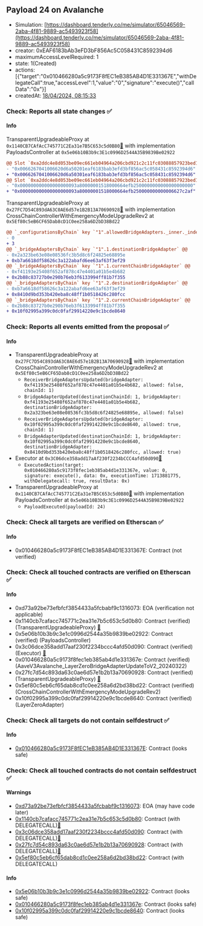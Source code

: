 ## Payload 24 on Avalanche

- Simulation: [https://dashboard.tenderly.co/me/simulator/65046569-2aba-4f81-9889-ac5493923f58](https://dashboard.tenderly.co/me/simulator/65046569-2aba-4f81-9889-ac5493923f58)
- creator: 0xEAF6183bAb3eFD3bF856Ac5C058431C8592394d6
- maximumAccessLevelRequired: 1
- state: 1(Created)
- actions: [{"target":"0x010466280a5c9173F8fEC1eB385AB4D1E331367E","withDelegateCall":true,"accessLevel":1,"value":"0","signature":"execute()","callData":"0x"}]
- createdAt: [18/04/2024, 08:15:33](https://snowscan.xyz/tx/0x8bee987cd988f34948d6c6b7d82ba33d87090b9c614aef0c60ae00aea0e6d36d)

### Check: Reports all state changes :white_check_mark:

#### Info


TransparentUpgradeableProxy at `0x1140CB7CAfAcC745771C2Ea31e7B5C653c5d0B80`[:ghost:](https://github.com/bgd-labs/aave-address-book "GovernanceV3Avalanche.PAYLOADS_CONTROLLER") with implementation PayloadsController at `0x5e06b10B3b9c3E1c0996D2544A35B9839Be02922`
```diff
@@ Slot `0xa2ddc4e8d053be09ec661eb04964a206cbd921c2c11fc03088857923bed1485a` @@
- "0x0066267041006620d6a50201eaf6183bab3efd3bf856ac5c058431c8592394d6"
+ "0x0066267041006620d6a50301eaf6183bab3efd3bf856ac5c058431c8592394d6"
@@ Slot `0xa2ddc4e8d053be09ec661eb04964a206cbd921c2c11fc03088857923bed1485b` @@
- "0x000000000000000000093a80000001518000664efb2500000000000000000000"
+ "0x000000000000000000093a80000001518000664efb250000000000006627c2af"
```

TransparentUpgradeableProxy at `0x27FC7D54C893dA63C0AE6d57e1B2B13A70690928`[:ghost:](https://github.com/bgd-labs/aave-address-book "GovernanceV3Avalanche.CROSS_CHAIN_CONTROLLER") with implementation CrossChainControllerWithEmergencyModeUpgradeRev2 at `0x5Ef80c5eB6CF65Dab8cD1C0ee258a6D2bD38Bd22`
```diff
@@ `_configurationsByChain` key `"1".allowedBridgeAdapters._inner._indexes.0x00000000000000000000000010f02995a399c0dc0faf29914220e9c1bcde8640` @@
- 0
+ 3
@@ `_bridgeAdaptersByChain` key `"1".1.destinationBridgeAdapter` @@
- 0x2a323be63e08e08536fc3b5d8c6f24825e68895e
+ 0xb7a6618df58626c3a122abafd6ee63af63f3ef29
@@ `_bridgeAdaptersByChain` key `"1".1.currentChainBridgeAdapter` @@
- 0xf41193e25408f652af878c47e4401a01b5e4b682
+ 0x2b88c83727b0e290b76eb3f6133994ff81b7f355
@@ `_bridgeAdaptersByChain` key `"1".2.destinationBridgeAdapter` @@
- 0xb7a6618df58626c3a122abafd6ee63af63f3ef29
+ 0x8410d9bd353b420eba8c48ff1b0518426c280fcc
@@ `_bridgeAdaptersByChain` key `"1".2.currentChainBridgeAdapter` @@
- 0x2b88c83727b0e290b76eb3f6133994ff81b7f355
+ 0x10f02995a399c0dc0faf29914220e9c1bcde8640
```


### Check: Reports all events emitted from the proposal :white_check_mark:

#### Info

- TransparentUpgradeableProxy at `0x27FC7D54C893dA63C0AE6d57e1B2B13A70690928`[:ghost:](https://github.com/bgd-labs/aave-address-book "GovernanceV3Avalanche.CROSS_CHAIN_CONTROLLER") with implementation CrossChainControllerWithEmergencyModeUpgradeRev2 at `0x5Ef80c5eB6CF65Dab8cD1C0ee258a6D2bD38Bd22`
  - `ReceiverBridgeAdaptersUpdated(bridgeAdapter: 0xf41193e25408f652af878c47e4401a01b5e4b682, allowed: false, chainId: 1)`
  - `BridgeAdapterUpdated(destinationChainId: 1, bridgeAdapter: 0xf41193e25408f652af878c47e4401a01b5e4b682, destinationBridgeAdapter: 0x2a323be63e08e08536fc3b5d8c6f24825e68895e, allowed: false)`
  - `ReceiverBridgeAdaptersUpdated(bridgeAdapter: 0x10f02995a399c0dc0faf29914220e9c1bcde8640, allowed: true, chainId: 1)`
  - `BridgeAdapterUpdated(destinationChainId: 1, bridgeAdapter: 0x10f02995a399c0dc0faf29914220e9c1bcde8640, destinationBridgeAdapter: 0x8410d9bd353b420eba8c48ff1b0518426c280fcc, allowed: true)`
- Executor at `0x3C06dce358add17aAf230f2234bCCC4afd50d090`[:ghost:](https://github.com/bgd-labs/aave-address-book "AaveV2Avalanche.POOL_ADMIN, AaveV3Avalanche.ACL_ADMIN, GovernanceV3Avalanche.EXECUTOR_LVL_1")
  - `ExecutedAction(target: 0x010466280a5c9173f8fec1eb385ab4d1e331367e, value: 0, signature: execute(), data: 0x, executionTime: 1713881775, withDelegatecall: true, resultData: 0x)`
- TransparentUpgradeableProxy at `0x1140CB7CAfAcC745771C2Ea31e7B5C653c5d0B80`[:ghost:](https://github.com/bgd-labs/aave-address-book "GovernanceV3Avalanche.PAYLOADS_CONTROLLER") with implementation PayloadsController at `0x5e06b10B3b9c3E1c0996D2544A35B9839Be02922`
  - `PayloadExecuted(payloadId: 24)`

### Check: Check all targets are verified on Etherscan :white_check_mark:

#### Info

- 0x010466280a5c9173F8fEC1eB385AB4D1E331367E: Contract (not verified) 

### Check: Check all touched contracts are verified on Etherscan :white_check_mark:

#### Info

- 0xd73a92be73efbfcf3854433a5fcbabf9c1316073: EOA (verification not applicable)
- 0x1140cb7cafacc745771c2ea31e7b5c653c5d0b80: Contract (verified) (TransparentUpgradeableProxy) [:ghost:](https://github.com/bgd-labs/aave-address-book "GovernanceV3Avalanche.PAYLOADS_CONTROLLER")
- 0x5e06b10b3b9c3e1c0996d2544a35b9839be02922: Contract (verified) (PayloadsController) 
- 0x3c06dce358add17aaf230f2234bccc4afd50d090: Contract (verified) (Executor) [:ghost:](https://github.com/bgd-labs/aave-address-book "AaveV2Avalanche.POOL_ADMIN, AaveV3Avalanche.ACL_ADMIN, GovernanceV3Avalanche.EXECUTOR_LVL_1")
- 0x010466280a5c9173f8fec1eb385ab4d1e331367e: Contract (verified) (AaveV3Avalanche_LayerZeroBridgeAdapterUpdateToV2_20240322) 
- 0x27fc7d54c893da63c0ae6d57e1b2b13a70690928: Contract (verified) (TransparentUpgradeableProxy) [:ghost:](https://github.com/bgd-labs/aave-address-book "GovernanceV3Avalanche.CROSS_CHAIN_CONTROLLER")
- 0x5ef80c5eb6cf65dab8cd1c0ee258a6d2bd38bd22: Contract (verified) (CrossChainControllerWithEmergencyModeUpgradeRev2) 
- 0x10f02995a399c0dc0faf29914220e9c1bcde8640: Contract (verified) (LayerZeroAdapter) 

### Check: Check all targets do not contain selfdestruct :white_check_mark:

#### Info

- [0x010466280a5c9173F8fEC1eB385AB4D1E331367E](https://snowscan.xyz/address/0x010466280a5c9173F8fEC1eB385AB4D1E331367E): Contract (looks safe)

### Check: Check all touched contracts do not contain selfdestruct :white_check_mark:

#### Warnings

- [0xd73a92be73efbfcf3854433a5fcbabf9c1316073](https://snowscan.xyz/address/0xd73a92be73efbfcf3854433a5fcbabf9c1316073): EOA (may have code later)
- [0x1140cb7cafacc745771c2ea31e7b5c653c5d0b80](https://snowscan.xyz/address/0x1140cb7cafacc745771c2ea31e7b5c653c5d0b80): Contract (with DELEGATECALL)[:ghost:](https://github.com/bgd-labs/aave-address-book "GovernanceV3Avalanche.PAYLOADS_CONTROLLER")
- [0x3c06dce358add17aaf230f2234bccc4afd50d090](https://snowscan.xyz/address/0x3c06dce358add17aaf230f2234bccc4afd50d090): Contract (with DELEGATECALL)[:ghost:](https://github.com/bgd-labs/aave-address-book "AaveV2Avalanche.POOL_ADMIN, AaveV3Avalanche.ACL_ADMIN, GovernanceV3Avalanche.EXECUTOR_LVL_1")
- [0x27fc7d54c893da63c0ae6d57e1b2b13a70690928](https://snowscan.xyz/address/0x27fc7d54c893da63c0ae6d57e1b2b13a70690928): Contract (with DELEGATECALL)[:ghost:](https://github.com/bgd-labs/aave-address-book "GovernanceV3Avalanche.CROSS_CHAIN_CONTROLLER")
- [0x5ef80c5eb6cf65dab8cd1c0ee258a6d2bd38bd22](https://snowscan.xyz/address/0x5ef80c5eb6cf65dab8cd1c0ee258a6d2bd38bd22): Contract (with DELEGATECALL)

#### Info

- [0x5e06b10b3b9c3e1c0996d2544a35b9839be02922](https://snowscan.xyz/address/0x5e06b10b3b9c3e1c0996d2544a35b9839be02922): Contract (looks safe)
- [0x010466280a5c9173f8fec1eb385ab4d1e331367e](https://snowscan.xyz/address/0x010466280a5c9173f8fec1eb385ab4d1e331367e): Contract (looks safe)
- [0x10f02995a399c0dc0faf29914220e9c1bcde8640](https://snowscan.xyz/address/0x10f02995a399c0dc0faf29914220e9c1bcde8640): Contract (looks safe)

